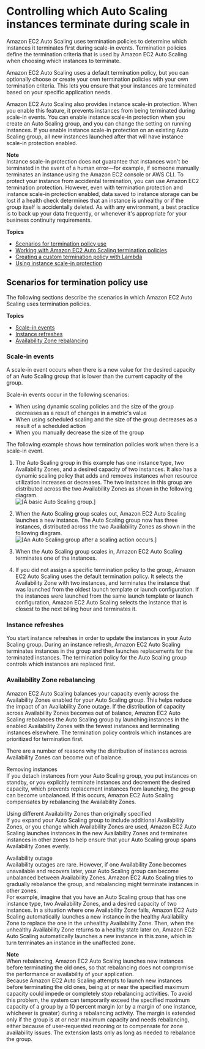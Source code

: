 # Controlling which Auto Scaling instances terminate during scale in<a name="as-instance-termination"></a>

Amazon EC2 Auto Scaling uses termination policies to determine which instances it terminates first during scale\-in events\. Termination policies define the termination criteria that is used by Amazon EC2 Auto Scaling when choosing which instances to terminate\.

Amazon EC2 Auto Scaling uses a default termination policy, but you can optionally choose or create your own termination policies with your own termination criteria\. This lets you ensure that your instances are terminated based on your specific application needs\.

Amazon EC2 Auto Scaling also provides instance scale\-in protection\. When you enable this feature, it prevents instances from being terminated during scale\-in events\. You can enable instance scale\-in protection when you create an Auto Scaling group, and you can change the setting on running instances\. If you enable instance scale\-in protection on an existing Auto Scaling group, all new instances launched after that will have instance scale\-in protection enabled\.

**Note**  
Instance scale\-in protection does not guarantee that instances won't be terminated in the event of a human error—for example, if someone manually terminates an instance using the Amazon EC2 console or AWS CLI\. To protect your instance from accidental termination, you can use Amazon EC2 termination protection\. However, even with termination protection and instance scale\-in protection enabled, data saved to instance storage can be lost if a health check determines that an instance is unhealthy or if the group itself is accidentally deleted\. As with any environment, a best practice is to back up your data frequently, or whenever it's appropriate for your business continuity requirements\. 

**Topics**
+ [Scenarios for termination policy use](#common-scenarios-termination)
+ [Working with Amazon EC2 Auto Scaling termination policies](ec2-auto-scaling-termination-policies.md)
+ [Creating a custom termination policy with Lambda](lambda-custom-termination-policy.md)
+ [Using instance scale\-in protection](ec2-auto-scaling-instance-protection.md)

## Scenarios for termination policy use<a name="common-scenarios-termination"></a>

The following sections describe the scenarios in which Amazon EC2 Auto Scaling uses termination policies\. 

**Topics**
+ [Scale\-in events](#common-scenarios-termination-scale-in)
+ [Instance refreshes](#common-scenarios-termination-instance-refreshes)
+ [Availability Zone rebalancing](#common-scenarios-termination-rebalancing)

### Scale\-in events<a name="common-scenarios-termination-scale-in"></a>

A scale\-in event occurs when there is a new value for the desired capacity of an Auto Scaling group that is lower than the current capacity of the group\.

Scale\-in events occur in the following scenarios:
+ When using dynamic scaling policies and the size of the group decreases as a result of changes in a metric's value
+ When using scheduled scaling and the size of the group decreases as a result of a scheduled action
+ When you manually decrease the size of the group

The following example shows how termination policies work when there is a scale\-in event\.

1. The Auto Scaling group in this example has one instance type, two Availability Zones, and a desired capacity of two instances\. It also has a dynamic scaling policy that adds and removes instances when resource utilization increases or decreases\. The two instances in this group are distributed across the two Availability Zones as shown in the following diagram\.  
![\[A basic Auto Scaling group.\]](http://docs.aws.amazon.com/autoscaling/ec2/userguide/images/termination-policy-default-diagram.png)

1. When the Auto Scaling group scales out, Amazon EC2 Auto Scaling launches a new instance\. The Auto Scaling group now has three instances, distributed across the two Availability Zones as shown in the following diagram\.  
![\[An Auto Scaling group after a scaling action occurs.\]](http://docs.aws.amazon.com/autoscaling/ec2/userguide/images/termination-policy-default-2-diagram.png)

1. When the Auto Scaling group scales in, Amazon EC2 Auto Scaling terminates one of the instances\. 

1. If you did not assign a specific termination policy to the group, Amazon EC2 Auto Scaling uses the default termination policy\. It selects the Availability Zone with two instances, and terminates the instance that was launched from the oldest launch template or launch configuration\. If the instances were launched from the same launch template or launch configuration, Amazon EC2 Auto Scaling selects the instance that is closest to the next billing hour and terminates it\. 

### Instance refreshes<a name="common-scenarios-termination-instance-refreshes"></a>

You start instance refreshes in order to update the instances in your Auto Scaling group\. During an instance refresh, Amazon EC2 Auto Scaling terminates instances in the group and then launches replacements for the terminated instances\. The termination policy for the Auto Scaling group controls which instances are replaced first\. 

### Availability Zone rebalancing<a name="common-scenarios-termination-rebalancing"></a>

Amazon EC2 Auto Scaling balances your capacity evenly across the Availability Zones enabled for your Auto Scaling group\. This helps reduce the impact of an Availability Zone outage\. If the distribution of capacity across Availability Zones becomes out of balance, Amazon EC2 Auto Scaling rebalances the Auto Scaling group by launching instances in the enabled Availability Zones with the fewest instances and terminating instances elsewhere\. The termination policy controls which instances are prioritized for termination first\. 

There are a number of reasons why the distribution of instances across Availability Zones can become out of balance\.

Removing instances  
If you detach instances from your Auto Scaling group, you put instances on standby, or you explicitly terminate instances and decrement the desired capacity, which prevents replacement instances from launching, the group can become unbalanced\. If this occurs, Amazon EC2 Auto Scaling compensates by rebalancing the Availability Zones\.

Using different Availability Zones than originally specified  
If you expand your Auto Scaling group to include additional Availability Zones, or you change which Availability Zones are used, Amazon EC2 Auto Scaling launches instances in the new Availability Zones and terminates instances in other zones to help ensure that your Auto Scaling group spans Availability Zones evenly\.

Availability outage  
Availability outages are rare\. However, if one Availability Zone becomes unavailable and recovers later, your Auto Scaling group can become unbalanced between Availability Zones\. Amazon EC2 Auto Scaling tries to gradually rebalance the group, and rebalancing might terminate instances in other zones\.  
For example, imagine that you have an Auto Scaling group that has one instance type, two Availability Zones, and a desired capacity of two instances\. In a situation where one Availability Zone fails, Amazon EC2 Auto Scaling automatically launches a new instance in the healthy Availability Zone to replace the one in the unhealthy Availability Zone\. Then, when the unhealthy Availability Zone returns to a healthy state later on, Amazon EC2 Auto Scaling automatically launches a new instance in this zone, which in turn terminates an instance in the unaffected zone\. 

**Note**  
When rebalancing, Amazon EC2 Auto Scaling launches new instances before terminating the old ones, so that rebalancing does not compromise the performance or availability of your application\.   
Because Amazon EC2 Auto Scaling attempts to launch new instances before terminating the old ones, being at or near the specified maximum capacity could impede or completely stop rebalancing activities\. To avoid this problem, the system can temporarily exceed the specified maximum capacity of a group by a 10 percent margin \(or by a margin of one instance, whichever is greater\) during a rebalancing activity\. The margin is extended only if the group is at or near maximum capacity and needs rebalancing, either because of user\-requested rezoning or to compensate for zone availability issues\. The extension lasts only as long as needed to rebalance the group\.